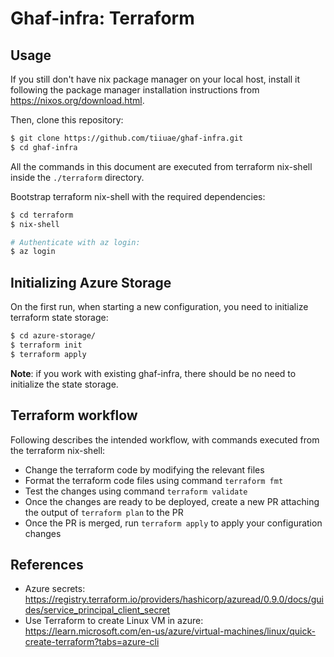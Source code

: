 <!--
SPDX-FileCopyrightText: 2023 Technology Innovation Institute (TII)

SPDX-License-Identifier: Apache-2.0
-->

# Ghaf-infra: Terraform

## Usage

If you still don't have nix package manager on your local host, install it following the package manager installation instructions from https://nixos.org/download.html.

Then, clone this repository:
```bash
$ git clone https://github.com/tiiuae/ghaf-infra.git
$ cd ghaf-infra
```

All the commands in this document are executed from terraform nix-shell inside the `./terraform` directory.

Bootstrap terraform nix-shell with the required dependencies:
```bash
$ cd terraform
$ nix-shell

# Authenticate with az login:
$ az login
```

## Initializing Azure Storage 
On the first run, when starting a new configuration, you need to initialize terraform state storage:
```bash
$ cd azure-storage/
$ terraform init
$ terraform apply
```
**Note**: if you work with existing ghaf-infra, there should be no need to initialize the state storage.


## Terraform workflow

Following describes the intended workflow, with commands executed from the terraform nix-shell:

- Change the terraform code by modifying the relevant files
- Format the terraform code files using command `terraform fmt`
- Test the changes using command `terraform validate`
- Once the changes are ready to be deployed, create a new PR attaching the output of `terraform plan` to the PR
- Once the PR is merged, run `terraform apply` to apply your configuration changes


## References
- Azure secrets: https://registry.terraform.io/providers/hashicorp/azuread/0.9.0/docs/guides/service_principal_client_secret
- Use Terraform to create Linux VM in azure: https://learn.microsoft.com/en-us/azure/virtual-machines/linux/quick-create-terraform?tabs=azure-cli

